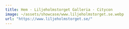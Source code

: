 ```yaml
---
title: Hem · Liljeholmstorget Galleria · Citycon
image: ~/assets/showcase/www.liljeholmstorget.se.webp
url: "https://www.liljeholmstorget.se/"
---
```

